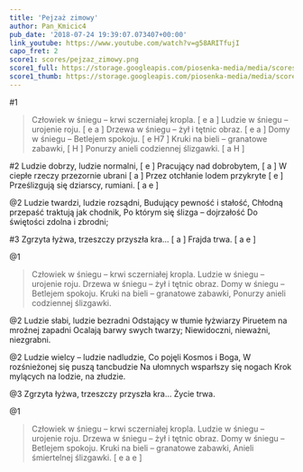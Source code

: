 ```yaml
---
title: 'Pejzaż zimowy'
author: Pan_Kmicic4
pub_date: '2018-07-24 19:39:07.073407+00:00'
link_youtube: https://www.youtube.com/watch?v=g58ARITfujI
capo_fret: 2
score1: scores/pejzaz_zimowy.png
score1_full: https://storage.googleapis.com/piosenka-media/media/scores/pejzaz_zimowy.png
score1_thumb: https://storage.googleapis.com/piosenka-media/media/scores/pejzaz_zimowy.png.180x0_q85_upscale.png
---
```


#1
>Człowiek w śniegu – krwi sczerniałej kropla. [ e a ]
>Ludzie w śniegu – urojenie roju. [ e a ]
>Drzewa w śniegu – żył i tętnic obraz. [ e a ]
>Domy w śniegu – Betlejem spokoju. [ e H7 ]
>Kruki na bieli – granatowe zabawki, [ H ]
>Ponurzy anieli codziennej ślizgawki. [ a H ]

#2
Ludzie dobrzy, ludzie normalni, [ e ]
Pracujący nad dobrobytem, [ a ]
W ciepłe rzeczy przezornie ubrani [ a ]
Przez otchłanie lodem przykryte [ e ]
Prześlizgują się dziarscy, rumiani. [ a e ]

@2
Ludzie twardzi, ludzie rozsądni,
Budujący pewność i stałość,
Chłodną przepaść traktują jak chodnik,
Po którym się ślizga – dojrzałość
Do świętości zdolna i zbrodni;

#3
Zgrzyta łyżwa, trzeszczy przyszła kra… [ a ]
Frajda trwa. [ a e ]

@1
>Człowiek w śniegu – krwi sczerniałej kropla.
>Ludzie w śniegu – urojenie roju.
>Drzewa w śniegu – żył i tętnic obraz.
>Domy w śniegu – Betlejem spokoju.
>Kruki na bieli – granatowe zabawki,
>Ponurzy anieli codziennej ślizgawki.

@2
Ludzie słabi, ludzie bezradni
Odstający w tłumie łyżwiarzy
Piruetem na mroźnej zapadni
Ocalają barwy swych twarzy;
Niewidoczni, nieważni, niezgrabni.

@2
Ludzie wielcy – ludzie nadludzie,
Co pojęli Kosmos i Boga,
W rozśnieżonej się puszą tancbudzie
Na ułomnych wsparłszy się nogach
Krok mylących na lodzie, na złudzie.

@3
Zgrzyta łyżwa, trzeszczy przyszła kra…
Życie trwa.

@1
>Człowiek w śniegu – krwi sczerniałej kropla.
>Ludzie w śniegu – urojenie roju.
>Drzewa w śniegu – żył i tętnic obraz.
>Domy w śniegu – Betlejem spokoju.
>Kruki na bieli – granatowe zabawki,
>Anieli śmiertelnej ślizgawki. [ e a e ]